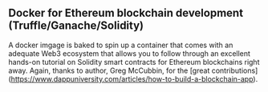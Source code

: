 ## Docker for Ethereum blockchain development (Truffle/Ganache/Solidity)

A docker imgage is baked to spin up a container that comes with an adequate Web3 ecosystem that allows you to follow through an excellent hands-on tutorial on Solidity smart contracts for Ethereum blockchains right away. Again, thanks to author, Greg McCubbin, for the [great contributions] (https://www.dappuniversity.com/articles/how-to-build-a-blockchain-app).

